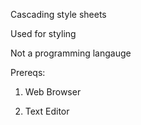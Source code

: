 Cascading style sheets

Used for styling

Not a programming langauge

Prereqs:

1. Web Browser

1. Text Editor
